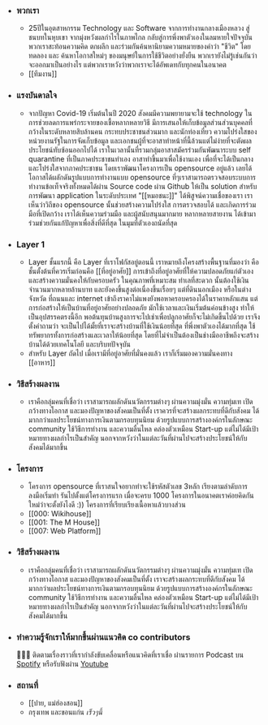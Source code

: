 - ### พวกเรา
  - 25ปีในอุตสาหกรรม Technology และ Software จากการทำงานกลางเมืองหลวง สู่ชนบทในหุบเขา จากมุ่งหวังผลกำไรในภาพไกล กลับสู่การพึ่งพาตัวเองในลมหายใจปัจจุบัน พวกเราสะท้อนความคิด ตกผลึก และร่วมกันค้นหานิยามความหมายของคำว่า "ชีวิต" โดยทดลอง และ ค้นหาโอกาสใหม่ๆ ของมนุษย์ในการใช้ชีวิตอย่างยั่งยืน พวกเรายังไม่รู้เช่นกันว่าจะออกมาเป็นอย่างไร แต่พวกเราหวังว่าพวกเราจะได้อัพเดทกับทุกคนในอนาคต
  - [[ทีมงาน]]
- ### แรงบันดาลใจ
  - จากปัญหา Covid-19 เริ่มต้นในปี 2020 สังคมมีความพยายามจะใช้ technology ในการช่วยลดการแพร่กระจายของเชื้อหลากหลายวิธี มีการเสนอให้เก็บข้อมูลส่วนส่วนบุคคลที่กว้างในระดับหลายสิบล้านคน กระทบประชาชนส่วนมาก และนักท่องเที่ยว ความโปร่งใสของหน่วยงานรัฐในการจัดเก็บข้อมูล และเอกชนผู้ที่จะอาสาทำหน้าที่นี้ล้วนแต่ไม่ง่ายที่จะตัดผลประโยชน์ทับซ้อนออกไปได้ เราในเวลานั้นที่รวมกลุ่มอาสาสมัครร่วมกันพัฒนาระบบ self quarantine ที่เป็นภาคประชาชนทำเอง อาสาทำขึ้นมาเพื่อใช้งานเอง เพื่อที่จะได้เป็นกลางและโปร่งใสจากภาคประชาชน โดยเราพัฒนาโครงการเป็น opensource อยู่แล้ว เลยได้โอกาสได้ผลักดันรูปแบบการทำงานแบบ opensource ที่ๆเราสามารถตรวจสอบระบบการทำงานข้อเท็จจริงทั้งหมดได้ผ่าน Source code ผ่าน Github ให้เป็น solution สำหรับการพัฒนา application ในระดับประเทศ "[[หมอชนะ]]" ได้พิสูจน์ความเชื่อของเรา เราเห็นว่าวิถีของ opensource นั้นช่วยสร้างความโปร่งใส การตรวจสอบได้ และเกิดการร่วมมือที่เปิดกว้าง เราได้เห็นความร่วมมือ และผู้สนับสนุนมากมาย หลากหลายสายงาน ได้เข้ามาร่วมช่วยกันแก้ปัญหาเพื่อสิ่งที่ดีที่สุด ในมุมที่ตัวเองถนัดที่สุด
- ### Layer 1
  - Layer ชั้นแรกนี้ คือ Layer ที่เราโฟกัสอยู่ตอนนี้ เราหมายถึงโครงสร้างพื้นฐานที่มองว่า คือ ชั้นตั้งต้นที่ควรเริ่มก่อนคือ [[ที่อยู่อาศัย]] การเข้าถึงที่อยู่อาศัยที่ให้ความปลอดภัยแก่ตัวเอง และสร้างความมั่นคงให้กับครอบครัว ในคุณภาพที่เหมาะสม ทำเลที่สะดวก นั้นต้องใช้เงินจำนวนมากหลายล้านบาท และยังคงขึ้นสูงต่อเนื่องขึ้นเรื่อยๆ แต่ที่ดินนอกเมือง หรือในต่างจังหวัด ที่ถนนและ internet เข้าถึงราคาไม่แพงยังพอหาครอบครองได้ในราคาหลักแสน แต่การก่อสร้างให้เป็นบ้านที่อยู่อาศัยอย่างปลอดภัย มักใช้เวลาและเงินเริ่มต้นค่อนข้างสูง ทำให้เป็นอุปสรรคตรงนี้อีก พอต้นทุนบ้านสูงการจะไปเช่าเพื่อปลูกอาศัยก็จะไม่เกิดขึ้นไปด้วย เราจึงตั้งคำถามว่า จะเป็นไปได้มั้ยที่เราจะสร้างบ้านที่ใช้เงินน้อยที่สุด ที่พึ่งพาตัวเองได้มากที่สุด ใช้ทรัพยากรทั้งการก่อสร้างและเวลาให้น้อยที่สุด โดยที่ไม่จำเป็นต้องเป็นช่างมืออาชีพถึงจะสร้างบ้านได้ด้วยเทคโนโลยี และบริบทปัจจุบัน
  - สำหรับ Layer ถัดไป เมื่อเรามีที่อยู่อาศัยที่มั่นคงแล้ว เราก็เริ่มมองความมั่นคงทาง [[อาหาร]]
- ### วิธีสร้างผลงาน
  - เราคือกลุ่มคนที่เชื่อว่า เราสามารถผลักดันนวัตกรรมต่างๆ ผ่านความมุ่งมั่น ความทุ่มเท เปิดกว้างทางโอกาส และมองปัญหาของสังคมเป็นที่ตั้ง เราควรที่จะสร้างผลกระทบที่ดีกับสังคม ได้มากกว่าผลประโยชน์ทางการเงินตามกรอบทุนนิยม ด้วยรูปแบบการสร้างองค์กรในลักษณะ community ใช้วิธีการทำงาน และความลื่นไหล คล่องตัวเหมือน Start-up แต่ไม่ได้มีเป้าหมายทางผลกำไรเป็นสำคัญ นอกจากหวังว่าในแต่ละวันที่ผ่านไปจะสร้างประโยชน์ให้กับสังคมได้มากขึ้น
- ### โครงการ

  - โครงการ opensource ที่เราสนใจอยากทำจะใช้รหัสตัวเลข 3หลัก เรียงตามลำดับการลงมือเริ่มทำ รันไปตั้งแต่โครงการแรก เมื่อจะครบ 1000 โครงการในอนาคตเราค่อยคิดกันใหม่ว่าจะตั้งยังไงดี :)) โครงการที่เรียบเรียงเนื้อหาแล้วบางส่วน
  - [[000: Wikihouse]]
  - [[001: The M House]]
  - [[007: Web Platform]]

- ### วิธีสร้างผลงาน

  - เราคือกลุ่มคนที่เชื่อว่า เราสามารถผลักดันนวัตกรรมต่างๆ ผ่านความมุ่งมั่น ความทุ่มเท เปิดกว้างทางโอกาส และมองปัญหาของสังคมเป็นที่ตั้ง เราจะสร้างผลกระทบที่ดีกับสังคม ได้มากกว่าผลประโยชน์ทางการเงินตามกรอบทุนนิยม ด้วยรูปแบบการสร้างองค์กรในลักษณะ community ใช้วิธีการทำงาน และความลื่นไหล คล่องตัวเหมือน Start-up แต่ไม่ได้มีเป้าหมายทางผลกำไรเป็นสำคัญ นอกจากหวังว่าในแต่ละวันที่ผ่านไปจะสร้างประโยชน์ให้กับสังคมได้มากขึ้น

- ### ทำความรู้จักเราให้มากขึ้นผ่านแนวคิด co contributors

  🧑🏻‍💻 ติดตามเรื่องราวที่เรากำลังขับเคลื่อนหรือแนวคิดที่เราเชื่อ ผ่านรายการ Podcast บน [Spotify](https://open.spotify.com/show/4elcfpjJjMy5XnudNQGlUQ) หรือรับฟังผ่าน [Youtube](https://www.youtube.com/channel/UCeW1P05amT8csMcgRMOR9Iw)

- ### สถานที่
  - [[ปาย, แม่ฮ่องสอน]]
  - กรุงเทพ และขอนแก่น _เร็วๆนี้_
